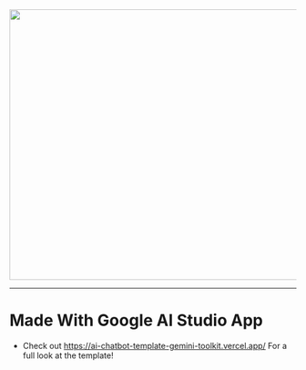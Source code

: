 <div align="center">
<img width="1200" height="475" alt="GHBanner" src="https://github.com/user-attachments/assets/0aa67016-6eaf-458a-adb2-6e31a0763ed6" />
</div>


---
# Made With Google AI Studio App

* Check out https://ai-chatbot-template-gemini-toolkit.vercel.app/
 For a full look at the template!
